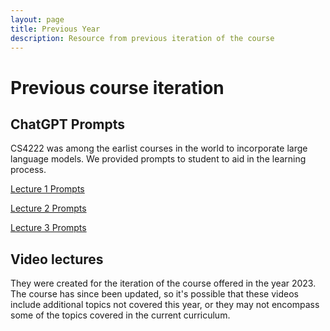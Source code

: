 ```yaml
---
layout: page
title: Previous Year
description: Resource from previous iteration of the course
---
```


# Previous course iteration

## ChatGPT Prompts

CS4222 was among the earlist courses in the world to incorporate large language models. We provided prompts to student to aid in the learning process. 

[Lecture 1 Prompts](https://weiserlab.github.io/ambuj/cs4222_chatgpt)

[Lecture 2 Prompts](https://weiserlab.github.io/ambuj/cs4222_chatgpt) 

[Lecture 3 Prompts](https://weiserlab.github.io/ambuj/cs4222_chatgpt)


## Video lectures


They were created for the  iteration of the course offered in the year 2023. The course has since been updated, so it's possible that these videos include additional topics not covered this year, or they may not encompass some of the topics covered in the current curriculum.